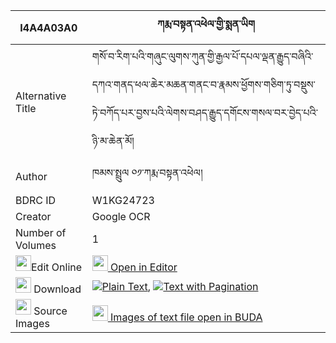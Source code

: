 |I4A4A03A0|ཀརྨ་བསྟན་འཕེལ་གྱི་སྨན་ཡིག 
| --- | --- 
|Alternative Title |གསོ་བ་རིག་པའི་གཞུང་ལུགས་ཀུན་གྱི་རྒྱལ་པོ་དཔལ་ལྡན་རྒྱུད་བཞིའི་དཀའ་གནད་ཕལ་ཆེར་མཆན་གནང་བ་རྣམས་ཕྱོགས་གཅིག་ཏུ་བསྡུས་ཏེ་བཀོད་པར་བྱས་པའི་ལེགས་བཤད་རྒྱུད་དགོངས་གསལ་བར་བྱེད་པའི་ཉི་མ་ཆེན་མོ།
|Author| ཁམས་སྤྲུལ ༠༡་ཀརྨ་བསྟན་འཕེལ།
|BDRC ID | W1KG24723
|Creator | Google OCR
|Number of Volumes| 1
|<img width="25" src="https://img.icons8.com/color/25/000000/edit-property.png">Edit Online| [<img width="25" src="https://avatars.githubusercontent.com/u/45091458?s=200&v=4"> Open in Editor](http://editor.openpecha.org/I4A4A03A0)
|<img width="25" src="https://img.icons8.com/fluent/48/000000/download-2.png"/>  Download | [![](https://img.icons8.com/color/20/000000/txt.png)Plain Text](https://github.com/Openpecha/I4A4A03A0/releases/download/v1/karma_ten_pel_gyi_menyik_plain_I4A4A03A0.zip), [![](https://img.icons8.com/color/20/000000/txt.png)Text with Pagination](https://github.com/Openpecha/I4A4A03A0/releases/download/v1/karma_ten_pel_gyi_menyik_pages_I4A4A03A0.zip)
|<img width="25" src="https://img.icons8.com/plasticine/100/000000/pictures-folder.png"/>  Source Images | [<img width="25" src="https://library.bdrc.io/icons/BUDA-small.svg"> Images of text file open in BUDA](https://library.bdrc.io/show/bdr:W1KG24723)